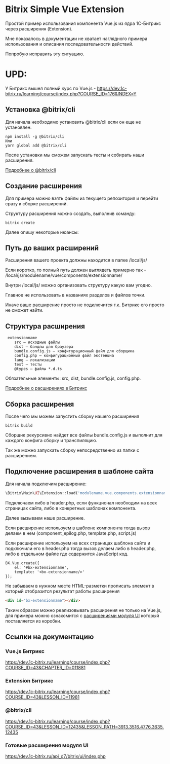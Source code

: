 # Bitrix Simple Vue Extension

Простой пример использования компонента Vue.js из ядра 1С-Битрикс через расширения (Extension).

Мне показалось в документации не хватает наглядного примера использования и описания последовательности действий.

Попробую исправить эту ситуацию.

# UPD:
У Битрикс вышел полный курс по Vue.js - https://dev.1c-bitrix.ru/learning/course/index.php?COURSE_ID=176&INDEX=Y

## Установка @bitrix/cli

Для начала необходимо установить @bitrix/cli если он еще не установлен.

```
npm install -g @bitrix/cli
Или
yarn global add @bitrix/cli
```

После установки мы сможем запускать тесты и собирать наши расширения.

[Подробнее о @bitrix/cli](#bitrixcli)

## Создание расширения

Для примера можно взять файлы из текущего репозитория и перейти сразу к сборке расширений.

Структуру расширения можно создать, выполнив команду:

```
bitrix create
```

Далее опишу некоторые нюансы:

## Путь до ваших расширений

Расширения вашего проекта должны находится в папке /local/js/

Если коротко, то полный путь должен выглядеть примерно так - /local/js/modulename/vue/components/extensionname/

Внутри /local/js/ можно организовать структуру какую вам угодно.

Главное не использовать в названиях разделов и файлов точки.

Иначе ваше расширение просто не подключится т.к. Битрикс его просто не сможет найти.

## Структура расширения
```
 extensionname
    src — исходные файлы
    dist — бандлы для браузера
    bundle.config.js — конфигурационный файл для сборщика
    config.php — конфигурационный файл экстеншна
    lang — локализации
    test — тесты
    @types — файлы *.d.ts
```
Обязательные элементы: src, dist, bundle.config.js, config.php.

[Подробнее о расширениях в Битрикс](#bitrixextension)

## Сборка расширения

После чего мы можем запустить сборку нашего расширения
```
bitrix build
```
Сборщик рекурсивно найдет все файлы bundle.config.js и выполнит для каждого конфига сборку и транспиляцию.

Так же можно запускать сборку непосредственно из папки с расширением.

## Подключение расширения в шаблоне сайта

Для начала подключим расширение:
``` PHP
\Bitrix\Main\UI\Extension::load('modulename.vue.components.extensionname');
```

Подключаем либо в header.php, если функционал необходим на всех страницах сайта, либо в конкретных шаблонах компонента.

Далее вызываем наше расширение.

Если расширение используем в шаблоне компонента тогда вызов делаем в нем (component_epilog.php, template.php, script.js)

Если расширение используем на всех страницах шаблона сайта и подключили его в header.php тогда вызов делаем либо в header.php,
либо в отдельном файле где содержится JavaScript код.
``` JS
BX.Vue.create({
    el: '#bx-extensionname',
    template: '<bx-extensionname/>'
});
```

Не забываем в нужном месте HTML-разметки прописать элемент в который
отобразится результат работы расширения
``` HTML
<div id="bx-extensionname"></div>
```

Таким образом можно реализовывать расширения не только на Vue.js,
для примера можно ознакомится с [расширениями модуля UI](#bitrixuimodule) который поставляется
из коробки.

## Ссылки на документацию
### Vue.js Битрикс
https://dev.1c-bitrix.ru/learning/course/index.php?COURSE_ID=43&CHAPTER_ID=011881
### Extension Битрикс <a name="bitrixextension"></a>
https://dev.1c-bitrix.ru/learning/course/index.php?COURSE_ID=43&LESSON_ID=11981
### @bitrix/cli <a name="bitrixcli"></a>
https://dev.1c-bitrix.ru/learning/course/index.php?COURSE_ID=43&LESSON_ID=12435&LESSON_PATH=3913.3516.4776.3635.12435
### Готовые расширения модуля UI <a name="bitrixuimodule"></a>
https://dev.1c-bitrix.ru/api_d7/bitrix/ui/index.php
